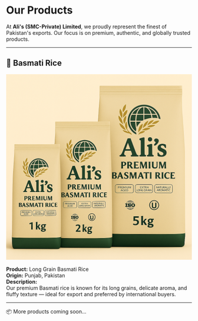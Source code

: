# Our Products

At **Ali's (SMC-Private) Limited**, we proudly represent the finest of Pakistan's exports. Our focus is on premium, authentic, and globally trusted products.

---

## 🌾 Basmati Rice

![Basmati Rice](basmati-rice.png)

**Product:** Long Grain Basmati Rice  
**Origin:** Punjab, Pakistan  
**Description:**  
Our premium Basmati rice is known for its long grains, delicate aroma, and fluffy texture — ideal for export and preferred by international buyers.

---

📦 More products coming soon...
